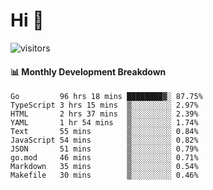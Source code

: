 # Hi 👋
 
![visitors](https://visitor-badge.glitch.me/badge?page_id=sorcererxw.sorcererx)

#### 📊 Monthly Development Breakdown

<!--START_SECTION:waka-->
```text
Go         96 hrs 18 mins ████████▓░ 87.75%
TypeScript 3 hrs 15 mins  ▒░░░░░░░░░ 2.97%
HTML       2 hrs 37 mins  ▒░░░░░░░░░ 2.39%
YAML       1 hr 54 mins   ▒░░░░░░░░░ 1.74%
Text       55 mins        ▒░░░░░░░░░ 0.84%
JavaScript 54 mins        ▒░░░░░░░░░ 0.82%
JSON       51 mins        ▒░░░░░░░░░ 0.79%
go.mod     46 mins        ▒░░░░░░░░░ 0.71%
Markdown   35 mins        ▒░░░░░░░░░ 0.54%
Makefile   30 mins        ▒░░░░░░░░░ 0.46%
```
<!--END_SECTION:waka-->
